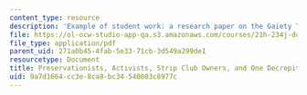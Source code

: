 ```yaml
---
content_type: resource
description: 'Example of student work: a research paper on the Gaiety Theater in Boston.'
file: https://ol-ocw-studio-app-qa.s3.amazonaws.com/courses/21h-234j-downtown-spring-2005/9a7d1664cc3e8ca8bc34540803c8977c_11026_carvey05.pdf
file_type: application/pdf
parent_uid: 271a0b45-4fab-5e33-71cb-3d549a299de1
resourcetype: Document
title: Preservationists, Activists, Strip Club Owners, and One Decrepit Old Building
uid: 9a7d1664-cc3e-8ca8-bc34-540803c8977c
---
```

